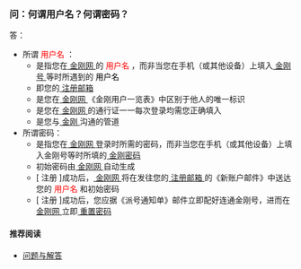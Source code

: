 ### 问：何谓用户名？何谓密码？
答：
- 所谓<font color="Red"> 用户名 </font>：
  - 是指您在[ 金刚网 ](https://a2zitpro.github.io/web/金刚中文网)的<font color="Red"> 用户名 </font>，而非当您在手机（或其他设备）上填入[ 金刚号 ]()等时所遇到的<font color="Black"> 用户名 </font>
  - 即您的[ 注册邮箱 ](https://a2zitpro.github.io/web/注册邮箱)
  - 是您在[ 金刚网 ](https://a2zitpro.github.io/web/金刚中文网)《金刚用户一览表》中区别于他人的唯一标识
  - 是您在[ 金刚网 ](https://a2zitpro.github.io/web/金刚中文网)的通行证一一每次登录均需您正确填入
  - 是您与[ 金刚 ](https://a2zitpro.github.io/web/金刚公司)沟通的管道
- 所谓密码：
  - 是指您在[ 金刚网 ](https://a2zitpro.github.io/web/金刚中文网)登录时所需的密码，而非当您在手机（或其他设备）上填入金刚号等时所填的[ 金刚密码 ](https://a2zitpro.github.io/web/金刚号及配套参数)
  - 初始密码由[ 金刚网 ](https://a2zitpro.github.io/web/金刚中文网)自动生成
  - [ 注册 ]成功后，[ 金刚网 ](https://a2zitpro.github.io/web/金刚中文网)将在发往您的[ 注册邮箱 ](https://a2zitpro.github.io/web/注册邮箱)的《新账户邮件》中送达您的<font color="Red"> 用户名 </font>和初始密码
  - [ 注册 ]成功后，您应据《派号通知单》邮件立即配好连通金刚号，进而在[ 金刚网 ](https://a2zitpro.github.io/web/金刚中文网)立即[ 重置密码 ]()


#### 推荐阅读
- [ 问题与解答 ](https://a2zitpro.github.io/web/问题与解答)
